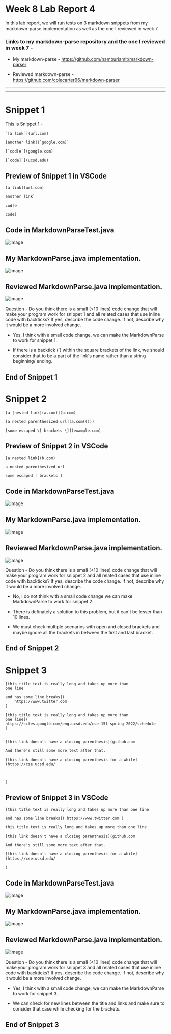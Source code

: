 # **Week 8 Lab Report 4**

In this lab report, we will run tests on 3 markdown snippets from my markdown-parse implementation as well as the one I reviewed in week 7.  

### Links to my markdown-parse repository and the one I reviewed in week 7 -

* My markdown-parse - https://github.com/namburiamit/markdown-parser

* Reviewed markdown-parse -  https://github.com/colecarter96/markdown-parser 

---
---

# Snippet 1

This is Snippet 1 -

```
`[a link`](url.com)

[another link](`google.com)`

[`cod[e`](google.com)

[`code]`](ucsd.edu)
```

## Preview of Snippet 1 in VSCode

```
[a link](url.com)

another link`

cod[e

code]
```

## Code in MarkdownParseTest.java 

![image](lab4ssfinal.png)


## My MarkdownParse.java implementation.

![image](lab4ss2final.png)

## Reviewed MarkdownParse.java implementation.

![image](lab4ss3.png)

Question - Do you think there is a small (<10 lines) code change that will make your program work for snippet 1 and all related cases that use inline code with backticks? If yes, describe the code change. If not, describe why it would be a more involved change.

* Yes, I think with a small code change, we can make the MarkdownParse to work for snippet 1.

* If there is a backtick (`) within the square brackets of the link, we should consider that to be a part of the link's name rather than a string beginning/ ending.

End of Snippet 1
---
# Snippet 2

``` 
[a [nested link](a.com)](b.com)

[a nested parenthesized url](a.com(()))

[some escaped \[ brackets \]](example.com)
```
## Preview of Snippet 2 in VSCode

```
[a nested link](b.com)

a nested parenthesized url

some escaped [ brackets ]
```


## Code in MarkdownParseTest.java 

![image](lab4ss4.png)


## My MarkdownParse.java implementation.

![image](lab4ss5.png)

## Reviewed MarkdownParse.java implementation.

![image](lab4ss6.png)


Question - Do you think there is a small (<10 lines) code change that will make your program work for snippet 2 and all related cases that use inline code with backticks? If yes, describe the code change. If not, describe why it would be a more involved change.

* No, I do not think with a small code change we can make MarkdownParse to work for snippet 2.

* There is definately a solution to this problem, but it can't be lesser than 10 lines.

* We must check multiple scenarios with open and closed brackets and maybe ignore all the brackets in between the first and last bracket. 

End of Snippet 2
---

# Snippet 3

``` 
[this title text is really long and takes up more than 
one line

and has some line breaks](
    https://www.twitter.com
)

[this title text is really long and takes up more than 
one line](
https://sites.google.com/eng.ucsd.edu/cse-15l-spring-2022/schedule
)


[this link doesn't have a closing parenthesis](github.com

And there's still some more text after that.

[this link doesn't have a closing parenthesis for a while](https://cse.ucsd.edu/



)
```
## Preview of Snippet 3 in VSCode

```
[this title text is really long and takes up more than one line

and has some line breaks]( https://www.twitter.com )

this title text is really long and takes up more than one line

[this link doesn't have a closing parenthesis](github.com

And there's still some more text after that.

[this link doesn't have a closing parenthesis for a while](https://cse.ucsd.edu/

)
```

## Code in MarkdownParseTest.java 

![image](lab4ss7.png)

## My MarkdownParse.java implementation.

![image](lab4ss8.png)

## Reviewed MarkdownParse.java implementation.

![image](lab4ss9.png)


Question - Do you think there is a small (<10 lines) code change that will make your program work for snippet 3 and all related cases that use inline code with backticks? If yes, describe the code change. If not, describe why it would be a more involved change.

* Yes, I think with a small code change, we can make the MarkdownParse to work for snippet 3.

* We can check for new lines between the title and links and make sure to consider that case while checking for the brackets.


End of Snippet 3
---